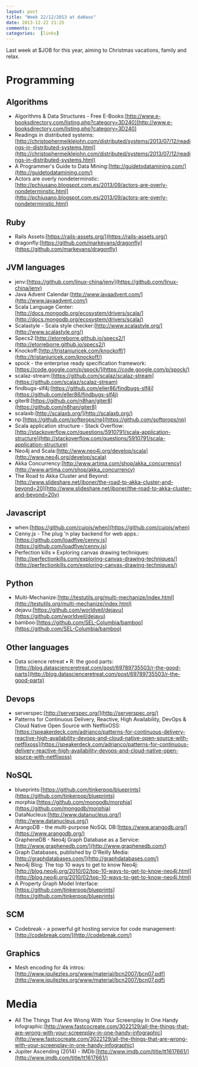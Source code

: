 ```yaml
---
layout: post
title: "Week 22/12/2013 at daHaus"
date: 2013-12-22 21:25
comments: true
categories:  [links]
---
```


Last week at $JOB for this year, aiming to Christmas vacations, family and relax.

Programming
===========

Algorithms
----------
- Algorithms & Data Structures - Free E-Books:[http://www.e-booksdirectory.com/listing.php?category=3D240](http://www.e-booksdirectory.com/listing.php?category=3D240)
- Readings in distributed systems:[http://christophermeiklejohn.com/distributed/systems/2013/07/12/readings-in-distributed-systems.html](http://christophermeiklejohn.com/distributed/systems/2013/07/12/readings-in-distributed-systems.html)
- A Programmer's Guide to Data Mining:[http://guidetodatamining.com/](http://guidetodatamining.com/)
- Actors are overly nondeterminstic:[http://pchiusano.blogspot.com.es/2013/09/actors-are-overly-nondeterminstic.html](http://pchiusano.blogspot.com.es/2013/09/actors-are-overly-nondeterminstic.html)

Ruby
----
- Rails Assets:[https://rails-assets.org/](https://rails-assets.org/)
- dragonfly:[https://github.com/markevans/dragonfly](https://github.com/markevans/dragonfly)

JVM languages
-------------
- jenv:[https://github.com/linux-china/jenv](https://github.com/linux-china/jenv)
- Java Advent Calendar:[http://www.javaadvent.com/](http://www.javaadvent.com/)
- Scala Language Center:[http://docs.mongodb.org/ecosystem/drivers/scala/](http://docs.mongodb.org/ecosystem/drivers/scala/)
- Scalastyle - Scala style checker:[http://www.scalastyle.org/](http://www.scalastyle.org/)
- Specs2:[http://etorreborre.github.io/specs2/](http://etorreborre.github.io/specs2/)
- Knockoff:[http://tristanjuricek.com/knockoff/](http://tristanjuricek.com/knockoff/)
- spock - the enterprise ready specification framework:[https://code.google.com/p/spock/](https://code.google.com/p/spock/)
- scalaz-stream:[https://github.com/scalaz/scalaz-stream](https://github.com/scalaz/scalaz-stream)
- findbugs-slf4j:[https://github.com/eller86/findbugs-slf4j](https://github.com/eller86/findbugs-slf4j)
- giter8:[https://github.com/n8han/giter8](https://github.com/n8han/giter8)
- scalaxb:[http://scalaxb.org/](http://scalaxb.org/)
- np:[https://github.com/softprops/np](https://github.com/softprops/np)
- Scala application structure - Stack Overflow:[http://stackoverflow.com/questions/5910791/scala-application-structure](http://stackoverflow.com/questions/5910791/scala-application-structure)
- Neo4j and Scala:[http://www.neo4j.org/develop/scala](http://www.neo4j.org/develop/scala)
- Akka Concurrency:[http://www.artima.com/shop/akka_concurrency](http://www.artima.com/shop/akka_concurrency)
- The Road to Akka Cluster and Beyond:[http://www.slideshare.net/jboner/the-road-to-akka-cluster-and-beyond=20](http://www.slideshare.net/jboner/the-road-to-akka-cluster-and-beyond=20v)

Javascript
----------
- when:[https://github.com/cujojs/when](https://github.com/cujojs/when)
- Cenny.js - The plug 'n play backend for web apps.:[https://github.com/loadfive/cenny.js](https://github.com/loadfive/cenny.js)
- Perfection kills » Exploring canvas drawing techniques:[http://perfectionkills.com/exploring-canvas-drawing-techniques/](http://perfectionkills.com/exploring-canvas-drawing-techniques/)

Python
------
- Multi-Mechanize:[http://testutils.org/multi-mechanize/index.html](http://testutils.org/multi-mechanize/index.html)
- dejavu:[https://github.com/worldveil/dejavu](https://github.com/worldveil/dejavu)
- bamboo:[https://github.com/SEL-Columbia/bamboo](https://github.com/SEL-Columbia/bamboo)

Other languages
---------------
- Data science retreat • R: the good parts:[http://blog.datascienceretreat.com/post/69789735503/r-the-good-parts](http://blog.datascienceretreat.com/post/69789735503/r-the-good-parts)

Devops
------
- serverspec:[http://serverspec.org/](http://serverspec.org/)
- Patterns for Continuous Delivery, Reactive, High Availability, DevOps & Cloud Native Open Source with NetflixOSS:[https://speakerdeck.com/adrianco/patterns-for-continuous-delivery-reactive-high-availability-devops-and-cloud-native-open-source-with-netflixoss](https://speakerdeck.com/adrianco/patterns-for-continuous-delivery-reactive-high-availability-devops-and-cloud-native-open-source-with-netflixoss)

NoSQL
-----
- blueprints:[https://github.com/tinkerpop/blueprints](https://github.com/tinkerpop/blueprints)
- morphia:[https://github.com/mongodb/morphia](https://github.com/mongodb/morphia)
- DataNucleus:[http://www.datanucleus.org/](http://www.datanucleus.org/)
- ArangoDB - the multi-purpose NoSQL DB:[https://www.arangodb.org/](https://www.arangodb.org/)
- GrapheneDB - Neo4j Graph Database as a Service:[http://www.graphenedb.com/](http://www.graphenedb.com/)
- Graph Databases, published by O'Reilly Media:[http://graphdatabases.com/](http://graphdatabases.com/)
- Neo4j Blog: The top 10 ways to get to know Neo4j:[http://blog.neo4j.org/2010/02/top-10-ways-to-get-to-know-neo4j.html](http://blog.neo4j.org/2010/02/top-10-ways-to-get-to-know-neo4j.html)
- A Property Graph Model Interface:[https://github.com/tinkerpop/blueprints](https://github.com/tinkerpop/blueprints)

SCM
---
- Codebreak - a powerful git hosting service for code management:[http://codebreak.com/](http://codebreak.com/)

Graphics
--------
- Mesh encoding for 4k intros:[http://www.iquilezles.org/www/material/bcn2007/bcn07.pdf](http://www.iquilezles.org/www/material/bcn2007/bcn07.pdf)

Media
=====
- All The Things That Are Wrong With Your Screenplay In One Handy Infographic:[http://www.fastcocreate.com/3022129/all-the-things-that-are-wrong-with-your-screenplay-in-one-handy-infographic](http://www.fastcocreate.com/3022129/all-the-things-that-are-wrong-with-your-screenplay-in-one-handy-infographic)
- Jupiter Ascending (2014) - IMDb:[http://www.imdb.com/title/tt1617661/](http://www.imdb.com/title/tt1617661/)
